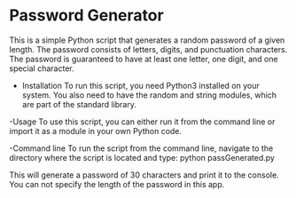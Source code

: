 # Password Generator

This is a simple Python script that generates a random password of a given length. The password consists of letters, digits, and punctuation characters. The password is guaranteed to have at least one letter, one digit, and one special character.

- Installation
To run this script, you need Python3 installed on your system. You also need to have the random and string modules, which are part of the standard library.

-Usage
To use this script, you can either run it from the command line or import it as a module in your own Python code.

-Command line
To run the script from the command line, navigate to the directory where the script is located and type: python passGenerated.py

This will generate a password of 30 characters and print it to the console. You can not specify the length of the password in this app.

